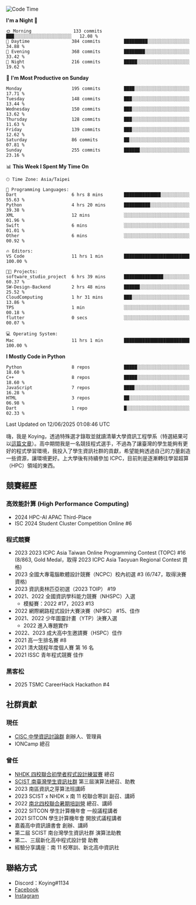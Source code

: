 <!--START_SECTION:waka-->
![Code Time](http://img.shields.io/badge/Code%20Time-1%2C505%20hrs%2017%20mins-blue)

**I'm a Night 🦉** 

```text
🌞 Morning                133 commits         ███░░░░░░░░░░░░░░░░░░░░░░   12.08 % 
🌆 Daytime                384 commits         █████████░░░░░░░░░░░░░░░░   34.88 % 
🌃 Evening                368 commits         ████████░░░░░░░░░░░░░░░░░   33.42 % 
🌙 Night                  216 commits         █████░░░░░░░░░░░░░░░░░░░░   19.62 % 
```
📅 **I'm Most Productive on Sunday** 

```text
Monday                   195 commits         ████░░░░░░░░░░░░░░░░░░░░░   17.71 % 
Tuesday                  148 commits         ███░░░░░░░░░░░░░░░░░░░░░░   13.44 % 
Wednesday                150 commits         ███░░░░░░░░░░░░░░░░░░░░░░   13.62 % 
Thursday                 128 commits         ███░░░░░░░░░░░░░░░░░░░░░░   11.63 % 
Friday                   139 commits         ███░░░░░░░░░░░░░░░░░░░░░░   12.62 % 
Saturday                 86 commits          ██░░░░░░░░░░░░░░░░░░░░░░░   07.81 % 
Sunday                   255 commits         ██████░░░░░░░░░░░░░░░░░░░   23.16 % 
```


📊 **This Week I Spent My Time On** 

```text
🕑︎ Time Zone: Asia/Taipei

💬 Programming Languages: 
Dart                     6 hrs 8 mins        ██████████████░░░░░░░░░░░   55.63 % 
Python                   4 hrs 20 mins       ██████████░░░░░░░░░░░░░░░   39.38 % 
XML                      12 mins             ░░░░░░░░░░░░░░░░░░░░░░░░░   01.96 % 
Swift                    6 mins              ░░░░░░░░░░░░░░░░░░░░░░░░░   01.01 % 
Other                    6 mins              ░░░░░░░░░░░░░░░░░░░░░░░░░   00.92 % 

🔥 Editors: 
VS Code                  11 hrs 1 min        █████████████████████████   100.00 % 

🐱‍💻 Projects: 
software_studio_project  6 hrs 39 mins       ███████████████░░░░░░░░░░   60.37 % 
SW-Design-Backend        2 hrs 48 mins       ██████░░░░░░░░░░░░░░░░░░░   25.52 % 
CloudComputing           1 hr 31 mins        ███░░░░░░░░░░░░░░░░░░░░░░   13.86 % 
TPS                      1 min               ░░░░░░░░░░░░░░░░░░░░░░░░░   00.18 % 
flutter                  0 secs              ░░░░░░░░░░░░░░░░░░░░░░░░░   00.07 % 

💻 Operating System: 
Mac                      11 hrs 1 min        █████████████████████████   100.00 % 
```

**I Mostly Code in Python** 

```text
Python                   8 repos             █████░░░░░░░░░░░░░░░░░░░░   18.60 % 
C++                      8 repos             █████░░░░░░░░░░░░░░░░░░░░   18.60 % 
JavaScript               7 repos             ████░░░░░░░░░░░░░░░░░░░░░   16.28 % 
HTML                     3 repos             ██░░░░░░░░░░░░░░░░░░░░░░░   06.98 % 
Dart                     1 repo              █░░░░░░░░░░░░░░░░░░░░░░░░   02.33 % 
```




 Last Updated on 12/06/2025 01:08:46 UTC
<!--END_SECTION:waka-->


嗨，我是 Koying，透過特殊選才錄取並就讀清華大學資訊工程學系（特選結果可以[這篇文章](https://koyingtw.github.io/2022/10/31/%E7%89%B9%E9%81%B8%E5%BF%83%E5%BE%97/)）。高中期間我是一名競技程式選手，不過為了讓臺灣的學生能夠有更好的程式學習環境，我投入了學生資訊社群的貢獻，希望能夠透過自己的力量創造一些資源，讓環境更好。上大學後有持續參加 ICPC，目前則是逐漸轉往學習超算（HPC）領域的東西。

## 競賽經歷
### 高效能計算 (High Performance Computing)
- 2024 HPC-AI APAC Third-Place
- ISC 2024 Student Cluster Competition Online #6

### 程式競賽
- 2023 2023 ICPC Asia Taiwan Online Programming Contest (TOPC) #16 (8/863, Gold Medal，取得 2023 ICPC Asia Taoyuan Regional Contest 資格)
- 2023 全國大專電腦軟體設計競賽（NCPC）校內初選 #3 (6/747，取得決賽資格)
- 2023 資訊奧林匹亞初選（2023 TOIP） #19
- 2021、2022 全國資訊學科能力競賽（NHSPC）入選
    - 模擬賽：2022 #17，2023 #13
- 2022 網際網路程式設計大賽決賽（NPSC） #15、佳作
- 2021、2022 少年圖靈計畫（YTP）決賽入選
    - 2022 進入專題實作
- 2022、2023 成大高中生邀請賽（HSPC）佳作
- 2021 高一生排名賽 #8
- 2021 清大競程年度個人賽 第 16 名
- 2021 ISSC 青年程式競賽 佳作

### 黑客松
- 2025 TSMC CareerHack Hackathon #4

## 社群貢獻
### 現任
- [CISC 中學資訊討論群](https://discord.gg/mc9CgJvjZz) 創辦人、管理員
- IONCamp 總召

### 曾任
- [NHDK 四校聯合初學者程式設計練習賽](https://www.facebook.com/profile.php?id=100064076583372) 總召
- [SCIST 南臺灣學生資訊社群](https://www.facebook.com/scist.tw) 第三屆演算法總召、助教
- 2023 南區資訊之芽算法班講師
- 2023 SCIST x NHDK x 南 11 校聯合寒訓 副召、講師
- 2022 [南北四校聯合暑期培訓營](https://github.com/HHSH-CYSH-WGSH-HSNU-Summer-Camp/) 總召、講師
- 2022 SITCON 學生計算機年會 一般議程講者
- 2021 SITCON 學生計算機年會 開放式議程講者
- 嘉義高中資訊讀書會 創辦、講師
- 第二屆 SCIST 南台灣學生資訊社群 演算法助教
- 第二、三屆新化高中程式設計營 助教
- 經驗分享講座：南 11 校寒訓、新北高中資訊社

## 聯絡方式
- Discord：Koying#1134
- [Facebook](https://www.facebook.com/profile.php?id=100015800760577)
- [Instagram](https://www.instagram.com/cisc._.koying/)
